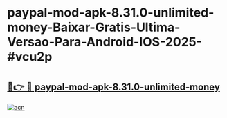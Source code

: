 # paypal-mod-apk-8.31.0-unlimited-money-Baixar-Gratis-Ultima-Versao-Para-Android-IOS-2025-#vcu2p

# <h2><a href="https://ainizakaria.my?title=paypal-mod-apk-8.31.0-unlimited-money&ref=22M">🔗👉 🔴 paypal-mod-apk-8.31.0-unlimited-money</a></h2>

[![acn](https://github.com/user-attachments/assets/0f9c940e-d8b0-45ae-aac7-cd30a18b3e1c)](https://ainizakaria.my?title=paypal-mod-apk-8.31.0-unlimited-money&ref=22M)

